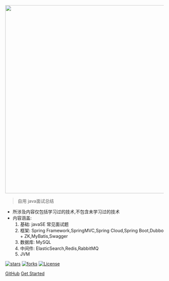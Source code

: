 <img style="height:600px" src="https://pounds018.github.io/MyInterviewSummary/_media/java_icon_coffee.jpg" />

> 自用 java面试总结

* 所涉及内容仅包括学习过的技术,不包含未学习过的技术
* 内容涵盖:
    1. 基础: javaSE 常见面试题
    2. 框架: Spring Framework,SpringMVC,Spring Cloud,Spring Boot,Dubbo + ZK,MyBatis,Swagger
    3. 数据库: MySQL
    4. 中间件: ElasticSearch,Redis,RabbitMQ
    5. JVM

[![stars](https://badgen.net/github/stars/pounds018/MyInterviewSummary?icon=github&color=4ab8a1)](https://github.com/pounds018/MyInterviewSummary) 
[![forks](https://badgen.net/github/forks/pounds018/MyInterviewSummary?icon=github&color=4ab8a1)](https://github.com/pounds018/MyInterviewSummary)
[![License](https://img.shields.io/badge/license-Apache%202-4EB1BA.svg)](https://www.apache.org/licenses/LICENSE-2.0.html)

[GitHub](https://github.com/pounds018/MyInterviewSummary/)
[Get Started](README.md)